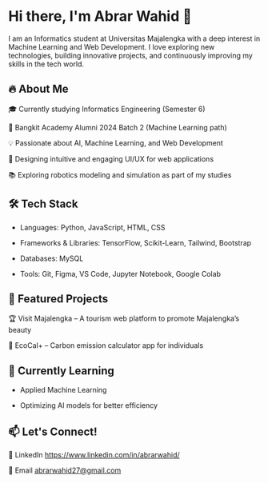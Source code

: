 # Hi there, I'm Abrar Wahid 👋

I am an Informatics student at Universitas Majalengka with a deep interest in Machine Learning and Web Development. I love exploring new technologies, building innovative projects, and continuously improving my skills in the tech world.

## 🔥 About Me

🎓 Currently studying Informatics Engineering (Semester 6)

🚀 Bangkit Academy Alumni 2024 Batch 2 (Machine Learning path)

💡 Passionate about AI, Machine Learning, and Web Development

🎨 Designing intuitive and engaging UI/UX for web applications

📚 Exploring robotics modeling and simulation as part of my studies

## 🛠 Tech Stack

- Languages: Python, JavaScript, HTML, CSS

- Frameworks & Libraries: TensorFlow, Scikit-Learn, Tailwind, Bootstrap

- Databases: MySQL

- Tools: Git, Figma, VS Code, Jupyter Notebook, Google Colab

## 📌 Featured Projects

🏆 Visit Majalengka – A tourism web platform to promote Majalengka’s beauty

🌱 EcoCal+ – Carbon emission calculator app for individuals

## 🌱 Currently Learning

- Applied Machine Learning

- Optimizing AI models for better efficiency

## 📫 Let's Connect!

💼 LinkedIn https://www.linkedin.com/in/abrarwahid/

📧 Email abrarwahid27@gmail.com
